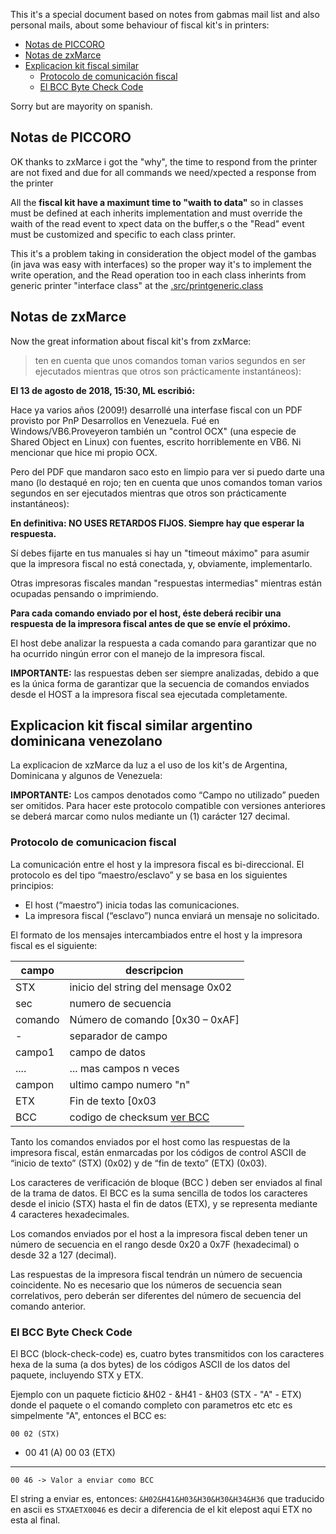 
This it's a special document based on notes from gabmas mail list and 
also personal mails, about some behaviour of fiscal kit's in printers:

* [Notas de PICCORO](#notas-de-piccoro)
* [Notas de zxMarce](#notas-de-zxmarce)
* [Explicacion kit fiscal similar](#explicacion-kit-fiscal-similar-argentino-dominicana-venezolano)
  * [Protocolo de comunicación fiscal](#protocolo-de-comunicacion-fiscal)
  * [El BCC Byte Check Code](#el-bcc-byte-check-code)

Sorry but are mayority on spanish.

## Notas de PICCORO

OK thanks to zxMarce i got the "why", the time to respond from the printer are not fixed
and due for all commands we need/xpected a response from the printer

All the **fiscal kit have a maximunt time to "waith to data"** so in classes 
must be defined at each inherits implementation and must override the waith of the
read event to xpect data on the buffer,s o the "Read" event must be customized 
and specific to each class printer.

This it's a problem taking in consideration the object model of the gambas 
(in java was easy with interfaces) so the proper way it's to implement the write operation, 
and the Read operation too in each class inherints from generic printer "interface class" 
at the [.src/printgeneric.class](.src/printgeneric.class)

## Notas de zxMarce

Now the great information about fiscal kit's from zxMarce:

>   ten en cuenta que unos comandos toman varios segundos 
en ser ejecutados mientras que otros son prácticamente instantáneos):

**El 13 de agosto de 2018, 15:30, ML<zxMarce> escribió:**

Hace ya varios años (2009!) desarrollé una interfase fiscal con un PDF provisto por PnP Desarrollos 
en Venezuela. Fué en Windows/VB6.Proveyeron también un "control OCX" (una especie de Shared Object 
en Linux) con fuentes, escrito horriblemente en VB6. Ni mencionar que hice mi propio OCX.

Pero del PDF que mandaron saco esto en limpio para ver si puedo darte una mano (lo destaqué en rojo; 
ten en cuenta que unos comandos toman varios segundos en ser ejecutados mientras que otros son 
prácticamente instantáneos):

**En definitiva: NO USES RETARDOS FIJOS. Siempre hay que esperar la respuesta.**

Sí debes fijarte en tus manuales si hay un "timeout máximo" para asumir que la impresora fiscal 
no está conectada, y, obviamente, implementarlo.

Otras impresoras fiscales mandan "respuestas intermedias" mientras están ocupadas pensando 
o imprimiendo.

**Para cada comando enviado por el host, éste deberá recibir una respuesta de la impresora 
fiscal antes de que se envíe el próximo.**

El host debe analizar la respuesta a cada comando para garantizar que no ha ocurrido ningún 
error con el manejo de la impresora fiscal.

**IMPORTANTE:** las respuestas deben ser siempre analizadas, debido a que es la única forma 
de garantizar que la secuencia de comandos enviados desde el HOST a la impresora fiscal sea 
ejecutada completamente.


## Explicacion kit fiscal similar argentino dominicana venezolano

La explicacion de xzMarce da luz a el uso de los kit's de Argentina, Dominicana y algunos de Venezuela:


**IMPORTANTE:** Los campos denotados como “Campo no utilizado” pueden ser omitidos. Para hacer 
este protocolo compatible con versiones anteriores se deberá marcar como nulos mediante un (1) 
carácter 127 decimal.


### Protocolo de comunicacion fiscal
    
La comunicación entre el host y la impresora fiscal es bi-direccional. El protocolo es 
del tipo “maestro/esclavo” y se basa en los siguientes principios:

*  El host (“maestro”) inicia todas las comunicaciones.
*  La impresora fiscal (“esclavo”) nunca enviará un mensaje no solicitado.
    
El formato de los mensajes intercambiados entre el host y la impresora fiscal es el siguiente:

| campo | descripcion |
| ----- | ------------ |
| STX   | inicio del string del mensage 0x02 |
| sec   | numero de secuencia |
| comando | Número de comando [0x30 – 0xAF] |
|   -   | separador de campo |
| campo1 | campo de datos |
| .... | ... mas campos n veces |
| campon | ultimo campo numero "n" |
| ETX   | Fin de texto [0x03 |
| BCC   | codigo de checksum [ver BCC](el-bcc-byte-check-code)

Tanto los comandos enviados por el host como las respuestas de la impresora fiscal, 
están enmarcadas por los códigos de control ASCII de “inicio de texto” (STX) (0x02) y de 
“fin de texto” (ETX) (0x03).

Los caracteres de verificación de bloque (BCC <nnnn>) deben ser enviados al final de 
la trama de datos. El BCC <nnnn> es la suma sencilla de todos los caracteres desde el 
inicio (STX) hasta el fin de datos (ETX), y se representa mediante 4 caracteres hexadecimales.

Los comandos enviados por el host a la impresora fiscal deben tener un número de secuencia 
en el rango desde 0x20 a 0x7F (hexadecimal) o desde 32 a 127 (decimal). 

Las respuestas de la impresora fiscal tendrán un número de secuencia coincidente. 
No es necesario que los números de secuencia sean correlativos, pero deberán ser 
diferentes del número de secuencia del comando anterior.


### El BCC Byte Check Code

El BCC (block-check-code) es, cuatro bytes transmitidos con los caracteres hexa de la suma 
(a dos bytes) de los códigos ASCII de los datos del paquete, incluyendo STX y ETX.

Ejemplo con un paquete ficticio &H02 - &H41 - &H03 (STX - "A" - ETX) donde el paquete o 
el comando completo con parametros etc etc es simpelmente "A", entonces el BCC es:

    00 02 (STX)
  + 00 41 (A)
    00 03 (ETX)
  -------
    00 46 -> Valor a enviar como BCC

El string a enviar es, entonces: `&H02&H41&H03&H30&H30&H34&H36` que traducido 
en ascii es `STXAETX0046` es decir a diferencia de el kit elepost aqui ETX no esta al final.


